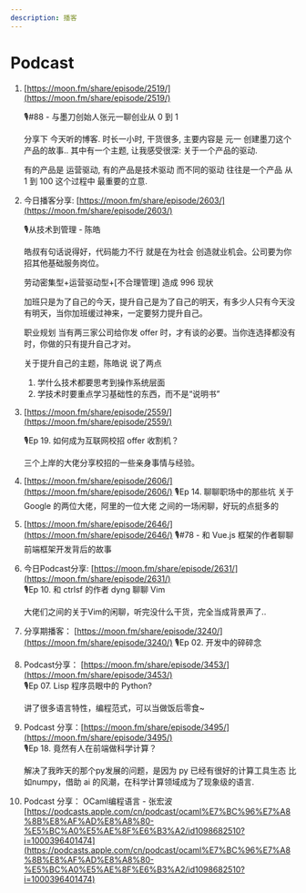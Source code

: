 ```yaml
---
description: 播客
---
```


# Podcast

1. [https://moon.fm/share/episode/2519/](https://moon.fm/share/episode/2519/)

   🎙\#88 - 与墨刀创始人张元一聊创业从 0 到 1

   分享下 今天听的博客. 时长一小时, 干货很多, 主要内容是 元一 创建墨刀这个产品的故事.. 其中有一个主题, 让我感受很深: 关于一个产品的驱动.

   有的产品是 运营驱动, 有的产品是技术驱动 而不同的驱动 往往是一个产品 从 1 到 100 这个过程中 最重要的立意.

2. 今日播客分享: [https://moon.fm/share/episode/2603/](https://moon.fm/share/episode/2603/)

   🎙从技术到管理 - 陈皓

   皓叔有句话说得好，代码能力不行 就是在为社会 创造就业机会。公司要为你招其他基础服务岗位。

   劳动密集型+运营驱动型+\[不合理管理\] 造成 996 现状

   加班只是为了自己的今天，提升自己是为了自己的明天，有多少人只有今天没有明天，当你加班缓过神来，一定要努力提升自己。

   职业规划 当有两三家公司给你发 offer 时，才有谈的必要。当你连选择都没有时，你做的只有提升自己才对。

   关于提升自己的主题，陈皓说 说了两点

   1. 学什么技术都要思考到操作系统层面
   2. 学技术时要重点学习基础性的东西，而不是“说明书”

3. [https://moon.fm/share/episode/2559/](https://moon.fm/share/episode/2559/)

   🎙Ep 19. 如何成为互联网校招 offer 收割机？

   三个上岸的大佬分享校招的一些亲身事情与经验。

4. [https://moon.fm/share/episode/2606/](https://moon.fm/share/episode/2606/)  🎙Ep 14. 聊聊职场中的那些坑 关于 Google 的两位大佬，阿里的一位大佬 之间的一场闲聊，好玩的点挺多的
5. [https://moon.fm/share/episode/2646/](https://moon.fm/share/episode/2646/)  🎙\#78 - 和 Vue.js 框架的作者聊聊前端框架开发背后的故事
6. 今日Podcast分享: [https://moon.fm/share/episode/2631/](https://moon.fm/share/episode/2631/)   
   🎙Ep 10. 和 ctrlsf 的作者 dyng 聊聊 Vim

   大佬们之间的关于Vim的闲聊，听完没什么干货，完全当成背景声了..

7. 分享期播客： [https://moon.fm/share/episode/3240/](https://moon.fm/share/episode/3240/)  🎙Ep 02. 开发中的碎碎念
8. Podcast分享： [https://moon.fm/share/episode/3453/](https://moon.fm/share/episode/3453/)  
   🎙Ep 07. Lisp 程序员眼中的 Python?

   讲了很多语言特性，编程范式，可以当做饭后零食~

9. Podcast 分享：[https://moon.fm/share/episode/3495/](https://moon.fm/share/episode/3495/)  
   🎙Ep 18. 竟然有人在前端做科学计算？

   解决了我昨天的那个py发展的问题，是因为 py 已经有很好的计算工具生态 比如numpy，借助 ai 的风潮，在科学计算领域成为了现象级的语言.

10. Podcast 分享：  OCaml编程语言 - 张宏‪波‬  [https://podcasts.apple.com/cn/podcast/ocaml%E7%BC%96%E7%A8%8B%E8%AF%AD%E8%A8%80-%E5%BC%A0%E5%AE%8F%E6%B3%A2/id1098682510?i=1000396401474](https://podcasts.apple.com/cn/podcast/ocaml%E7%BC%96%E7%A8%8B%E8%AF%AD%E8%A8%80-%E5%BC%A0%E5%AE%8F%E6%B3%A2/id1098682510?i=1000396401474)

